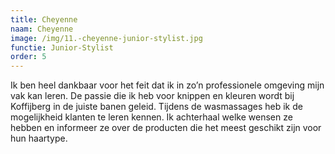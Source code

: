 ```yaml
---
title: Cheyenne
naam: Cheyenne
image: /img/11.-cheyenne-junior-stylist.jpg
functie: Junior-Stylist
order: 5
---
```


Ik ben heel dankbaar voor het feit dat ik in zo’n professionele omgeving mijn vak kan leren. De passie die ik heb voor knippen en kleuren wordt bij Koffijberg in de juiste banen geleid. Tijdens de wasmassages heb ik de mogelijkheid klanten te leren kennen. Ik achterhaal welke wensen ze hebben en informeer ze over de producten die het meest geschikt zijn voor hun haartype.